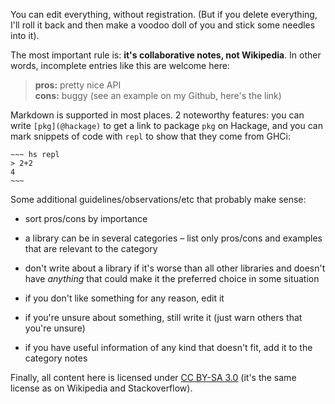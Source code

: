 You can edit everything, without registration. (But if you delete everything, I'll roll it back and then make a voodoo doll of you and stick some needles into it).

The most important rule is: **it's collaborative notes, not Wikipedia**. In other words, incomplete entries like this are welcome here:

> **pros:** pretty nice API\
> **cons:** buggy (see an example on my Github, here's the link)

Markdown is supported in most places. 2 noteworthy features: you can write `[pkg](@hackage)` to get a link to package `pkg` on Hackage, and you can mark snippets of code with `repl` to show that they come from GHCi:

~~~~
~~~ hs repl
> 2+2
4
~~~
~~~~

Some additional guidelines/observations/etc that probably make sense:

  * sort pros/cons by importance

  * a library can be in several categories – list only pros/cons and examples that are relevant to the category

  * don't write about a library if it's worse than all other libraries and doesn't have *anything* that could make it the preferred choice in some situation

  * if you don't like something for any reason, edit it

  * if you're unsure about something, still write it (just warn others that you're unsure)

  * if you have useful information of any kind that doesn't fit, add it to the category notes

Finally, all content here is licensed under [CC BY-SA 3.0][] (it's the same license as on Wikipedia and Stackoverflow).

[CC BY-SA 3.0]: https://creativecommons.org/licenses/by-sa/3.0/
